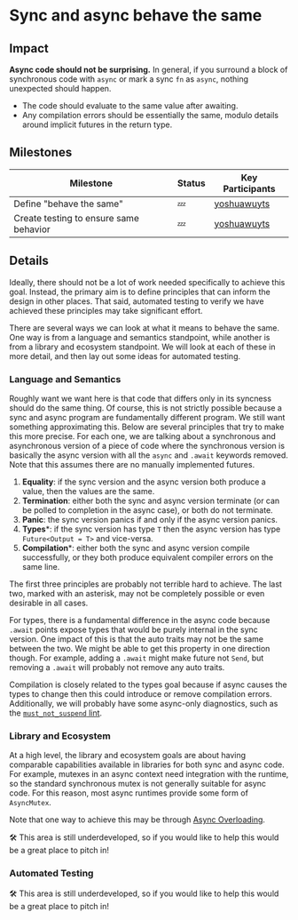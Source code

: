 # Sync and async behave the same

## Impact

**Async code should not be surprising.** In general, if you surround a block of
synchronous code with `async` or mark a sync `fn` as `async`, nothing
unexpected should happen.

* The code should evaluate to the same value after awaiting.
* Any compilation errors should be essentially the same, modulo details around implicit futures in the return type.

## Milestones

| Milestone                                | Status | Key Participants |
| ---                                      | ---    | ---              |
| Define "behave the same"                 | 💤     | [yoshuawuyts] |
| Create testing to ensure same behavior   | 💤     | [yoshuawuyts] |

[yoshuawuyts]: https://github.com/yoshuawuyts

## Details

Ideally, there should not be a lot of work needed specifically to achieve this goal.
Instead, the primary aim is to define principles that can inform the design in other places.
That said, automated testing to verify we have achieved these principles may take significant effort.

There are several ways we can look at what it means to behave the same.
One way is from a language and semantics standpoint, while another is from a library and ecosystem standpoint.
We will look at each of these in more detail, and then lay out some ideas for automated testing.

### Language and Semantics

Roughly want we want here is that code that differs only in its syncness should do the same thing.
Of course, this is not strictly possible because a sync and async program are fundamentally different program.
We still want something approximating this.
Below are several principles that try to make this more precise.
For each one, we are talking about a synchronous and asynchronous version of a piece of code where the synchronous version is basically the async version with all the `async` and `.await` keywords removed.
Note that this assumes there are no manually implemented futures.

1. **Equality**: if the sync version and the async version both produce a value, then the values are the same.
2. **Termination**: either both the sync and async version terminate (or can be polled to completion in the async case), or both do not terminate.
3. **Panic**: the sync version panics if and only if the async version panics.
4. **Types***: if the sync version has type `T` then the async version has type `Future<Output = T>` and vice-versa.
5. **Compilation***: either both the sync and async version compile successfully, or they both produce equivalent compiler errors on the same line.

The first three principles are probably not terrible hard to achieve.
The last two, marked with an asterisk, may not be completely possible or even desirable in all cases.

For types, there is a fundamental difference in the async code because `.await` points expose types that would be purely internal in the sync version.
One impact of this is that the auto traits may not be the same between the two.
We might be able to get this property in one direction though.
For example, adding a `.await` might make future not `Send`, but removing a `.await` will probably not remove any auto traits.

Compilation is closely related to the types goal because if async causes the types to change then this could introduce or remove compilation errors.
Additionally, we will probably have some async-only diagnostics, such as the [`must_not_suspend` lint][must_not_suspend].

### Library and Ecosystem

At a high level, the library and ecosystem goals are about having comparable capabilities available in libraries for both sync and async code.
For example, mutexes in an async context need integration with the runtime, so the standard synchronous mutex is not generally suitable for async code.
For this reason, most async runtimes provide some form of `AsyncMutex`.

Note that one way to achieve this may be through [Async Overloading].

🛠️ This area is still underdeveloped, so if you would like to help this would be a great place to pitch in!

### Automated Testing

🛠️ This area is still underdeveloped, so if you would like to help this would be a great place to pitch in!

[Async Overloading]: ../async_overloading.md
[must_not_suspend]: ./lint_must_not_suspend.md
